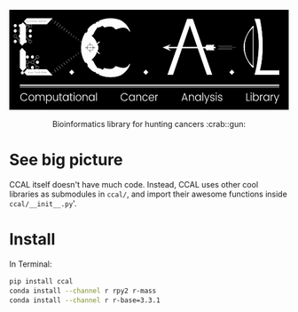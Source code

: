 <p align='center'>
  <img src='media/ccal_logo.png' height=180 />
</p>

<p align='center'>
  Bioinformatics library for hunting cancers :crab::gun:
</p>

# See big picture

CCAL itself doesn't have much code. Instead, CCAL uses other cool libraries as submodules in `ccal/`, and import their awesome functions inside `ccal/__init__.py`'.

# Install

In Terminal:
```sh
pip install ccal
conda install --channel r rpy2 r-mass
conda install --channel r r-base=3.3.1
```
